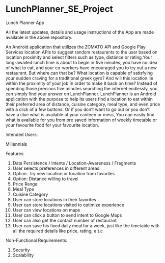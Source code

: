 # LunchPlanner_SE_Project

Lunch Planner App

All the latest updates, details and usage instructions of the App are made available in the above repository.

An Android application that utilizes the ZOMATO API and Google Play Services location APIs to suggest random restaurants to the user based on location proximity and select filters such as type, distance or rating.Your long-awaited lunch time is about to begin in five minutes, you have no idea of what to eat, and your co-workers have encouraged you to try out a new restaurant. But where can that be? What location is capable of satisfying your sudden craving for a traditional greek gyro? And will this location lie within the proximity of your job in order to make it back on time? Instead of spending those precious five minutes searching the internet endlessly, you can simply find your answer on LunchPlanner. LunchPlanner is an Android application with the purpose to help its users find a location to eat within their preferred area of distance, cuisine category, meal type, and even price with a click of a few buttons. Or if you don’t want to go out or you don’t have a clue what is available at your canteen or mess, You can easily find what is available for you from pre saved information of weekly timetable or your favourite food for your favourite location.

Intended Users:

Millennials

Features:

   1. Data Persistence / Intents / Location-Awareness / Fragments
   2. User selects preferences in different areas:
   3. Option: Try new location or location from favorites
   4. Option: Distance willing to travel
   5. Price Range
   6. Meal Type
   7. Cuisine Category
   8. User can store locations in their favorites
   9. User can store locations visited to optimize experience
  10. User can view locations on maps
  11. User can click a button to send intent to Google Maps
  12. User can also get the contact number of restaurant
  13. User can save his fixed daily meal for a week, just like the timetable with all the required details like price, rating, e.t.c

Non-Functional Requirements:

  1.  Security
  2.  Scalability
